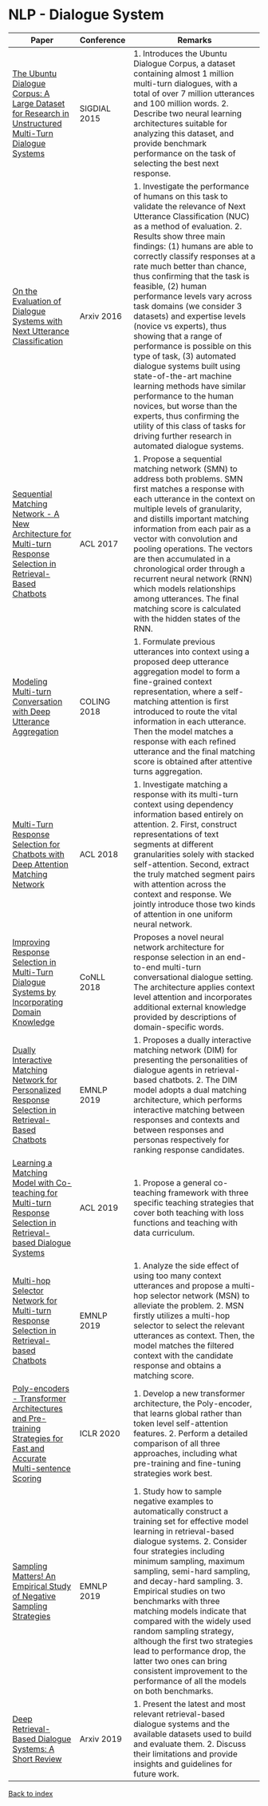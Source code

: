 # NLP - Dialogue System
|Paper|Conference|Remarks
|--|--|--|
|[The Ubuntu Dialogue Corpus: A Large Dataset for Research in Unstructured Multi-Turn Dialogue Systems](https://arxiv.org/pdf/1506.08909)|SIGDIAL 2015|1. Introduces the Ubuntu Dialogue Corpus, a dataset containing almost 1 million multi-turn dialogues, with a total of over 7 million utterances and 100 million words. 2. Describe two neural learning architectures suitable for analyzing this dataset, and provide benchmark performance on the task of selecting the best next response.|
|[On the Evaluation of Dialogue Systems with Next Utterance Classification](https://arxiv.org/pdf/1605.05414)|Arxiv 2016|1. Investigate the performance of humans on this task to validate the relevance of Next Utterance Classification (NUC) as a method of evaluation. 2. Results show three main findings: (1) humans are able to correctly classify responses at a rate much better than chance, thus confirming that the task is feasible, (2) human performance levels vary across task domains (we consider 3 datasets) and expertise levels (novice vs experts), thus showing that a range of performance is possible on this type of task, (3) automated dialogue systems built using state-of-the-art machine learning methods have similar performance to the human novices, but worse than the experts, thus confirming the utility of this class of tasks for driving further research in automated dialogue systems.|
|[Sequential Matching Network - A New Architecture for Multi-turn Response Selection in Retrieval-Based Chatbots](https://arxiv.org/pdf/1612.01627)|ACL 2017|1. Propose a sequential matching network (SMN) to address both problems. SMN first matches a response with each utterance in the context on multiple levels of granularity, and distills important matching information from each pair as a vector with convolution and pooling operations. The vectors are then accumulated in a chronological order through a recurrent neural network (RNN) which models relationships among utterances. The final matching score is calculated with the hidden states of the RNN.|
|[Modeling Multi-turn Conversation with Deep Utterance Aggregation](https://arxiv.org/pdf/1806.09102)|COLING 2018|1. Formulate previous utterances into context using a proposed deep utterance aggregation model to form a fine-grained context representation, where a self-matching attention is first introduced to route the vital information in each utterance. Then the model matches a response with each refined utterance and the final matching score is obtained after attentive turns aggregation.|
|[Multi-Turn Response Selection for Chatbots with Deep Attention Matching Network](http://www.aclweb.org/anthology/P18-1103)|ACL 2018|1. Investigate matching a response with its multi-turn context using dependency information based entirely on attention. 2. First, construct representations of text segments at different granularities solely with stacked self-attention. Second, extract the truly matched segment pairs with attention across the context and response. We jointly introduce those two kinds of attention in one uniform neural network.|
|[Improving Response Selection in Multi-Turn Dialogue Systems by Incorporating Domain Knowledge](https://arxiv.org/pdf/1809.03194)|CoNLL 2018| Proposes a novel neural network architecture for response selection in an end-to-end multi-turn conversational dialogue setting. The architecture applies context level attention and incorporates additional external knowledge provided by descriptions of domain-specific words.|
|[Dually Interactive Matching Network for Personalized Response Selection in Retrieval-Based Chatbots](https://arxiv.org/pdf/1908.05859)|EMNLP 2019|1. Proposes a dually interactive matching network (DIM) for presenting the personalities of dialogue agents in retrieval-based chatbots. 2. The DIM model adopts a dual matching architecture, which performs interactive matching between responses and contexts and between responses and personas respectively for ranking response candidates.|
|[Learning a Matching Model with Co-teaching for Multi-turn Response Selection in Retrieval-based Dialogue Systems](https://arxiv.org/pdf/1906.04413)|ACL 2019|1. Propose a general co-teaching framework with three specific teaching strategies that cover both teaching with loss functions and teaching with data curriculum.|
|[Multi-hop Selector Network for Multi-turn Response Selection in Retrieval-based Chatbots](https://www.aclweb.org/anthology/D19-1011/)|EMNLP 2019|1. Analyze the side effect of using too many context utterances and propose a multi-hop selector network (MSN) to alleviate the problem. 2. MSN firstly utilizes a multi-hop selector to select the relevant utterances as context. Then, the model matches the filtered context with the candidate response and obtains a matching score.|
|[Poly-encoders - Transformer Architectures and Pre-training Strategies for Fast and Accurate Multi-sentence Scoring](https://arxiv.org/pdf/1905.01969)|ICLR 2020|1. Develop a new transformer architecture, the Poly-encoder, that learns global rather than token level self-attention features. 2. Perform a detailed comparison of all three approaches, including what pre-training and fine-tuning strategies work best.|
|[Sampling Matters! An Empirical Study of Negative Sampling Strategies](https://www.aclweb.org/anthology/D19-1128/)|EMNLP 2019|1. Study how to sample negative examples to automatically construct a training set for effective model learning in retrieval-based dialogue systems. 2. Consider four strategies including minimum sampling, maximum sampling, semi-hard sampling, and decay-hard sampling. 3. Empirical studies on two benchmarks with three matching models indicate that compared with the widely used random sampling strategy, although the first two strategies lead to performance drop, the latter two ones can bring consistent improvement to the performance of all the models on both benchmarks.|
|[Deep Retrieval-Based Dialogue Systems: A Short Review](https://arxiv.org/pdf/1907.12878)|Arxiv 2019|1. Present the latest and most relevant retrieval-based dialogue systems and the available datasets used to build and evaluate them. 2. Discuss their limitations and provide insights and guidelines for future work.|

[Back to index](../README.md)

<!--stackedit_data:
eyJoaXN0b3J5IjpbMTM1OTg4NDQ3MSwtMTA1NDAwNTE5XX0=
-->